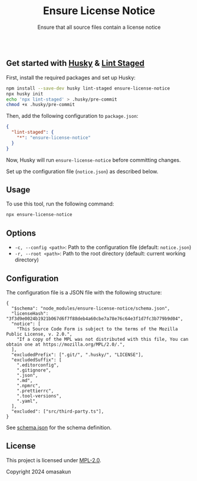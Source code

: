 <div align="center">
  <h1>Ensure License Notice</h1>
  <p>Ensure that all source files contain a license notice</p>
</div>
<br>
<br>

## Get started with [Husky](https://github.com/typicode/husky) & [Lint Staged](https://github.com/lint-staged/lint-staged)

First, install the required packages and set up Husky:

```bash
npm install --save-dev husky lint-staged ensure-license-notice
npx husky init
echo 'npx lint-staged' > .husky/pre-commit
chmod +x .husky/pre-commit
```

Then, add the following configuration to `package.json`:

```json
{
  "lint-staged": {
    "*": "ensure-license-notice"
  }
}
```

Now, Husky will run `ensure-license-notice` before committing changes.

Set up the configuration file (`notice.json`) as described below.

## Usage

To use this tool, run the following command:

```bash
npx ensure-license-notice
```

## Options

- `-c, --config <path>`: Path to the configuration file (default: `notice.json`)
- `-r, --root <path>`: Path to the root directory (default: current working directory)

## Configuration

The configuration file is a JSON file with the following structure:

```jsonc
{
  "$schema": "node_modules/ensure-license-notice/schema.json",
  "licenseHash": "3f3d9e0024b1921b067d6f7f88deb4a60cbe7a78e76c64e3f1d7fc3b779b9d04",
  "notice": [
    "This Source Code Form is subject to the terms of the Mozilla Public License, v. 2.0.",
    "If a copy of the MPL was not distributed with this file, You can obtain one at https://mozilla.org/MPL/2.0/.",
  ],
  "excludedPrefix": [".git/", ".husky/", "LICENSE"],
  "excludedSuffix": [
    ".editorconfig",
    ".gitignore",
    ".json",
    ".md",
    ".npmrc",
    ".prettierrc",
    ".tool-versions",
    ".yaml",
  ],
  "excluded": ["src/third-party.ts"],
}
```

See [schema.json](./schema.json) for the schema definition.

## License

This project is licensed under [MPL-2.0](./LICENSE).

Copyright 2024 omasakun
